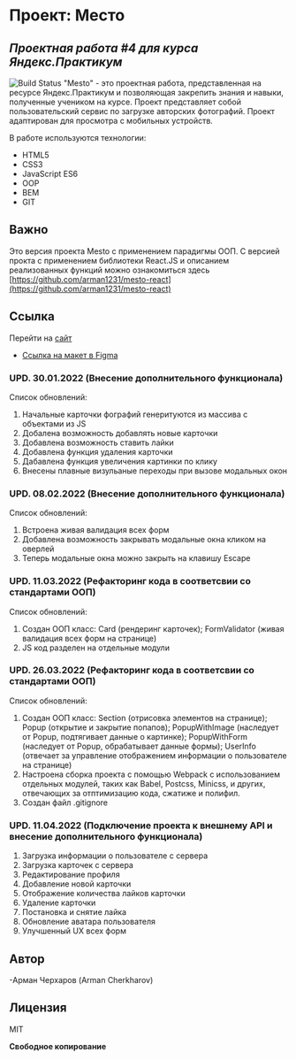 # Проект: Место
## _Проектная работа #4 для курса Яндекс.Практикум_

![Build Status](https://travis-ci.org/joemccann/dillinger.svg?branch=master)
"Mesto" - это проектная работа, представленная на ресурсе Яндекс.Практикум и позволяющая закрепить знания и навыки, полученные учеником на курсе.
Проект представляет собой пользовательский сервис по загрузке авторских фотографий.
Проект адаптирован для просмотра с мобильных устройств.

В работе используются технологии:
- HTML5
- CSS3
- JavaScript ES6
- OOP
- BEM
- GIT

## Важно
Это версия проекта Mesto с применением парадигмы ООП.
С версией прокта с применением библиотеки React.JS и описанием реализованных функций можно ознакомиться здесь [https://github.com/arman1231/mesto-react](https://github.com/arman1231/mesto-react)

## Ссылка
Перейти на [сайт](https://arman1231.github.io/mesto/index.html)
* [Ссылка на макет в Figma](https://www.figma.com/file/2cn9N9jSkmxD84oJik7xL7/JavaScript.-Sprint-4?node-id=0%3A1)

### UPD. 30.01.2022 (Внесение дополнительного функционала)
Список обновлений:
  1) Начальные карточки фографий генеритуются из массива с объектами из JS
  2) Добалена возможность добавлять новые карточки
  3) Добавлена возможность ставить лайки
  4) Добавлена функция удаления карточки
  5) Дабавлена функция увеличения картинки по клику
  6) Внесены плавные визульаные переходы при вызове модальных окон

### UPD. 08.02.2022 (Внесение дополнительного функционала)
Список обновлений:
  1) Встроена живая валидация всех форм
  2) Добавлена возможность закрывать модальные окна кликом на оверлей
  3) Теперь модальные окна можно закрыть на клавишу Escape

### UPD. 11.03.2022 (Рефакторинг кода в соответсвии со стандартами ООП)
Список обновлений:
  1) Создан ООП класс: Card (рендеринг карточек); FormValidator (живая валидация всех форм на странице)
  2) JS код разделен на отдельные модули

### UPD. 26.03.2022 (Рефакторинг кода в соответсвии со стандартами ООП)
Список обновлений:
  1) Создан ООП класс: Section (отрисовка элементов на странице); Popup (открытие и закрытие попапов); PopupWithImage (наследует от Popup, подтягивает данные о картинке); PopupWithForm (наследует от Popup, обрабатывает данные формы); UserInfo (отвечает за управление отображением информации о пользователе на странице)
  2) Настроена сборка проекта с помощью Webpack с использованием отдельных модулей, таких как Babel, Postcss, Minicss, и других, отвечающих за отптимизацию кода, сжатиже и полифил.
  3) Создан файл .gitignore

### UPD. 11.04.2022 (Подключение проекта к внешнему API и внесение дополнительного функционала)
  1) Загрузка информации о пользователе с сервера
  2) Загрузка карточек с сервера
  3) Редактирование профиля
  4) Добавление новой карточки
  5) Отображение количества лайков карточки
  6) Удаление карточки
  7) Постановка и снятие лайка
  8) Обновление аватара пользователя
  9) Улучшенный UX всех форм

## Автор
-Арман Черхаров (Arman Cherkharov)

## Лицензия

MIT

**Свободное копирование**

